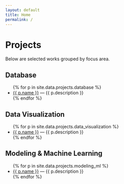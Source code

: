 ```yaml
---
layout: default
title: Home
permalink: /
---
```


# Projects

Below are selected works grouped by focus area.

## Database
<ul>
{% for p in site.data.projects.database %}
  <li>
    <a href="{{ p.url }}">{{ p.name }}</a> — {{ p.description }}
  </li>
{% endfor %}
</ul>

## Data Visualization
<ul>
{% for p in site.data.projects.data_visualization %}
  <li>
    <a href="{{ p.url }}">{{ p.name }}</a> — {{ p.description }}
  </li>
{% endfor %}
</ul>

## Modeling & Machine Learning
<ul>
{% for p in site.data.projects.modeling_ml %}
  <li>
    <a href="{{ p.url }}">{{ p.name }}</a> — {{ p.description }}
  </li>
{% endfor %}
</ul>
